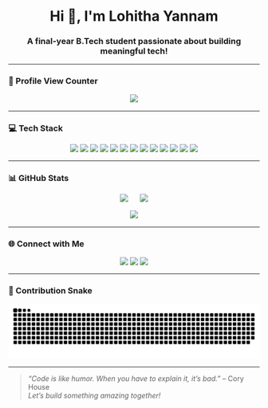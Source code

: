 <h1 align="center">Hi 👋, I'm Lohitha Yannam</h1>
<h3 align="center">A final-year B.Tech student passionate about building meaningful tech!</h3>

---

### 🧮 Profile View Counter

<p align="center">
<img src="https://count.getloli.com/get/@LohithaYannam?theme=rule34" />
</p>

---

### 💻 Tech Stack

<p align="center">
  <img src="https://img.shields.io/badge/python-3670A0?style=for-the-badge&logo=python&logoColor=ffdd54"/>
  <img src="https://img.shields.io/badge/java-%23ED8B00.svg?style=for-the-badge&logo=openjdk&logoColor=white"/>
  <img src="https://img.shields.io/badge/html5-%23E34F26.svg?style=for-the-badge&logo=html5&logoColor=white"/>
  <img src="https://img.shields.io/badge/css3-%231572B6.svg?style=for-the-badge&logo=css3&logoColor=white"/>
  <img src="https://img.shields.io/badge/javascript-%23323330.svg?style=for-the-badge&logo=javascript&logoColor=%23F7DF1E"/>
  <img src="https://img.shields.io/badge/django-%23092E20.svg?style=for-the-badge&logo=django&logoColor=white"/>
  <img src="https://img.shields.io/badge/mysql-4479A1.svg?style=for-the-badge&logo=mysql&logoColor=white"/>
  <img src="https://img.shields.io/badge/MongoDB-%234ea94b.svg?style=for-the-badge&logo=mongodb&logoColor=white"/>
  <img src="https://img.shields.io/badge/pandas-%23150458.svg?style=for-the-badge&logo=pandas&logoColor=white"/>
  <img src="https://img.shields.io/badge/numpy-%23013243.svg?style=for-the-badge&logo=numpy&logoColor=white"/>
  <img src="https://img.shields.io/badge/Matplotlib-%23ffffff.svg?style=for-the-badge&logo=Matplotlib&logoColor=black"/>
  <img src="https://img.shields.io/badge/power_bi-F2C811?style=for-the-badge&logo=powerbi&logoColor=black"/>
  <img src="https://img.shields.io/badge/adobe-%23FF0000.svg?style=for-the-badge&logo=adobe&logoColor=white"/>
</p>

---

### 📊 GitHub Stats

<p align="center">
  <img src="https://github-readme-stats.vercel.app/api?username=LohithaYannam&theme=dark&hide_border=false&include_all_commits=true&count_private=false" width="390"/>
  &nbsp;&nbsp;&nbsp;&nbsp;
  <img src="https://nirzak-streak-stats.vercel.app/?user=LohithaYannam&theme=dark&hide_border=false" width="390"/>
</p>

<p align="center">
  <img src="https://github-readme-stats.vercel.app/api/top-langs/?username=LohithaYannam&theme=dark&hide_border=false&include_all_commits=true&count_private=false&layout=compact" width="300"/>
</p>

---

### 🌐 Connect with Me

<p align="center">
  <a href="www.linkedin.com/in/yannam-lohitha-18854626a" target="_blank"><img src="https://img.shields.io/badge/LinkedIn-%230077B5.svg?style=for-the-badge&logo=linkedin&logoColor=white" /></a>
  <a href="mailto:lohithayannam@gmail.com"><img src="https://img.shields.io/badge/Gmail-D14836?style=for-the-badge&logo=gmail&logoColor=white" /></a>
  <a href="https://github.com/LohithaYannam" target="_blank"><img src="https://img.shields.io/badge/GitHub-%2312100E.svg?style=for-the-badge&logo=github&logoColor=white" /></a>
</p>

---

### 🐍 Contribution Snake

<p align="center">
  <img src="https://raw.githubusercontent.com/Platane/snk/output/github-contribution-grid-snake.svg" alt="snake" />
</p>

---

> _“Code is like humor. When you have to explain it, it’s bad.”_ – Cory House  
> _Let’s build something amazing together!_

<!-- Created with ❤️ using GPRM ( https://gprm.itsvg.in ) -->




